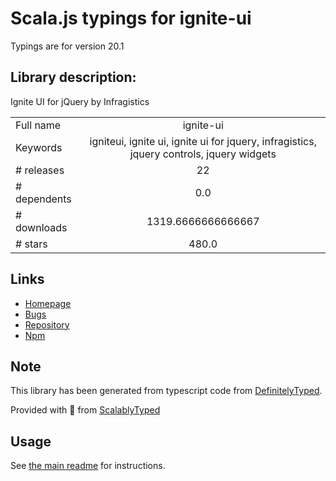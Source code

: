 
# Scala.js typings for ignite-ui

Typings are for version 20.1

## Library description:
Ignite UI for jQuery by Infragistics

|                    |                 |
| ------------------ | :-------------: |
| Full name          | ignite-ui |
| Keywords           | igniteui, ignite ui, ignite ui for jquery, infragistics, jquery controls, jquery widgets |
| # releases         | 22 |
| # dependents       | 0.0 |
| # downloads        | 1319.6666666666667 |
| # stars            | 480.0 |

## Links
- [Homepage](http://www.igniteui.com/)
- [Bugs](https://github.com/IgniteUI/ignite-ui/issues)
- [Repository](https://github.com/IgniteUI/ignite-ui)
- [Npm](https://www.npmjs.com/package/ignite-ui)
    


## Note
This library has been generated from typescript code from [DefinitelyTyped](https://definitelytyped.org).

Provided with :purple_heart: from [ScalablyTyped](https://github.com/oyvindberg/ScalablyTyped)

## Usage
See [the main readme](../../readme.md) for instructions.


